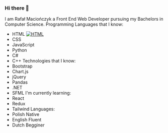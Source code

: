 ### Hi there 👋
I am Rafał Maciończyk a Front End Web Developer pursuing my Bachelors in Computer Science.
Programming Languages that I know:
- HTML [![HTML](https://skillicons.dev/icons?i=html)](https://skillicons.dev)
- CSS
- JavaScript
- Python
- C#
- C++
Technologies that I know:
- Bootstrap
- Chart.js
- jQuery
- Pandas
- .NET
- SFML
I'm currently learning:
- React
- Redux
- Tailwind
Languages:
- Polish Native
- English Fluent
- Dutch Begginer
